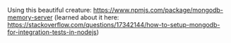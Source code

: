 Using this beautiful creature:
  https://www.npmjs.com/package/mongodb-memory-server
  (learned about it here: https://stackoverflow.com/questions/17342144/how-to-setup-mongodb-for-integration-tests-in-nodejs)
